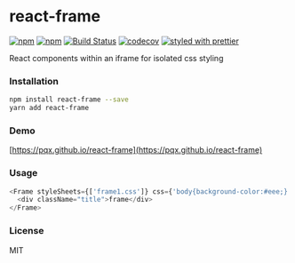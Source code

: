 # react-frame

[![npm](https://img.shields.io/npm/v/react-frame.svg)](https://www.npmjs.com/package/react-frame)
[![npm](https://img.shields.io/npm/dm/react-frame.svg)](https://www.npmjs.com/package/react-frame)
[![Build Status](https://travis-ci.org/pqx/react-frame.svg?branch=master)](https://travis-ci.org/pqx/react-frame)
[![codecov](https://codecov.io/gh/pqx/react-frame/branch/master/graph/badge.svg)](https://codecov.io/gh/pqx/react-frame)
[![styled with prettier](https://img.shields.io/badge/styled_with-prettier-ff69b4.svg)](https://github.com/prettier/prettier)

React components within an iframe for isolated css styling

### Installation

```sh
npm install react-frame --save
yarn add react-frame
```

### Demo

[https://pqx.github.io/react-frame](https://pqx.github.io/react-frame)

### Usage

```javascript
<Frame styleSheets={['frame1.css']} css={'body{background-color:#eee;}'}>
  <div className="title">frame</div>
</Frame>
```

### License

MIT
